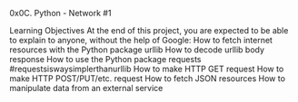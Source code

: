 0x0C. Python - Network #1

Learning Objectives
At the end of this project, you are expected to be able to explain to anyone, without the help of Google:
How to fetch internet resources with the Python package urllib
How to decode urllib body response
How to use the Python package requests #requestsiswaysimplerthanurllib
How to make HTTP GET request
How to make HTTP POST/PUT/etc. request
How to fetch JSON resources
How to manipulate data from an external service